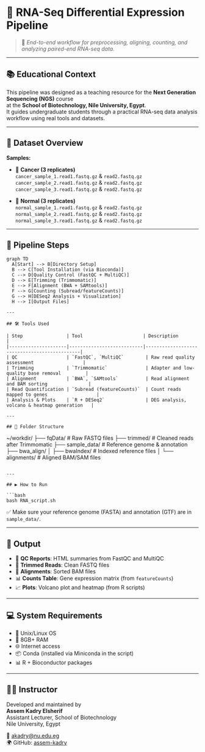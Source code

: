 # 🧬 RNA-Seq Differential Expression Pipeline

> 🔬 *End-to-end workflow for preprocessing, aligning, counting, and analyzing paired-end RNA-seq data.*

---

## 📚 Educational Context

This pipeline was designed as a teaching resource for the **Next Generation Sequencing (NGS)** course  
at the **School of Biotechnology, Nile University, Egypt**.  
It guides undergraduate students through a practical RNA-seq data analysis workflow using real tools and datasets.

---

## 📁 Dataset Overview

**Samples:**
- 🧪 **Cancer (3 replicates)**  
  `cancer_sample_1.read1.fastq.gz` & `read2.fastq.gz`  
  `cancer_sample_2.read1.fastq.gz` & `read2.fastq.gz`  
  `cancer_sample_3.read1.fastq.gz` & `read2.fastq.gz`  

- 🧬 **Normal (3 replicates)**  
  `normal_sample_1.read1.fastq.gz` & `read2.fastq.gz`  
  `normal_sample_2.read1.fastq.gz` & `read2.fastq.gz`  
  `normal_sample_3.read1.fastq.gz` & `read2.fastq.gz`

---

## 🧪 Pipeline Steps

```mermaid
graph TD
  A[Start] --> B[Directory Setup]
  B --> C[Tool Installation (via Bioconda)]
  C --> D[Quality Control (FastQC + MultiQC)]
  D --> E[Trimming (Trimmomatic)]
  E --> F[Alignment (BWA + SAMtools)]
  F --> G[Counting (Subread/featureCounts)]
  G --> H[DESeq2 Analysis + Visualization]
  H --> I[Output Files]

---

## 🛠️ Tools Used

| Step                | Tool                      | Description                                  |
|---------------------|---------------------------|----------------------------------------------|
| QC                  | `FastQC`, `MultiQC`        | Raw read quality assessment                  |
| Trimming            | `Trimmomatic`              | Adapter and low-quality base removal         |
| Alignment           | `BWA`, `SAMtools`          | Read alignment and BAM sorting               |
| Read Quantification | `Subread (featureCounts)`  | Count reads mapped to genes                  |
| Analysis & Plots    | `R + DESeq2`               | DEG analysis, volcano & heatmap generation   |

---

## 📁 Folder Structure

```
~/workdir/
├── fqData/          # Raw FASTQ files
├── trimmed/         # Cleaned reads after Trimmomatic
├── sample_data/     # Reference genome & annotation
├── bwa_align/
│   ├── bwaIndex/    # Indexed reference files
│   └── alignments/  # Aligned BAM/SAM files
```

---

## ▶️ How to Run

```bash
bash RNA_script.sh
```

✅ Make sure your reference genome (FASTA) and annotation (GTF) are in `sample_data/`.

---

## 🧾 Output

- 📑 **QC Reports**: HTML summaries from FastQC and MultiQC  
- 📎 **Trimmed Reads**: Clean FASTQ files  
- 📂 **Alignments**: Sorted BAM files  
- 📊 **Counts Table**: Gene expression matrix (from `featureCounts`)  
- 📈 **Plots**: Volcano plot and heatmap (from R scripts)

---

## 💻 System Requirements

- 🐧 Unix/Linux OS
- 🧠 8GB+ RAM
- 🌐 Internet access
- 📦 Conda (installed via Miniconda in the script)
- 📊 R + Bioconductor packages

---

## 👨‍🏫 Instructor

Developed and maintained by  
**Assem Kadry Elsherif**  
Assistant Lecturer, School of Biotechnology  
Nile University, Egypt

📧 akadry@nu.edu.eg  
🌍 GitHub: [assem-kadry](https://github.com/assem-kadry)
